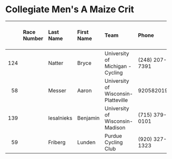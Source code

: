 # Collegiate Men's A Maize Crit

|     | Race Number   | Last Name   | First Name   | Team                                | Phone          | Emergency Contact   | Emergency Phone   |   USAC License |   ZIP |   USAC Category Road | Category Entered / Merchandise Ordered   |
|----:|:--------------|:------------|:-------------|:------------------------------------|:---------------|:--------------------|:------------------|---------------:|------:|---------------------:|:-----------------------------------------|
| 124 |               | Natter      | Bryce        | University of Michigan - Cycling    | (248) 207-7391 | Brantley Natter     | (248) 207-7391    |         538985 | 48114 |                    2 | Collegiate Men's A Maize Crit            |
|  58 |               | Messer      | Aaron        | University of Wisconsin-Platteville | 9205820197     | Linda Messer        | 920-420-9673      |         623626 | 54986 |                    2 | Collegiate Men's A Maize Crit            |
| 139 |               | Iesalnieks  | Benjamin     | University of Wisconsin-Madison     | (715) 379-0101 | Ray Iesalnieks      | (715) 803-8992    |         576362 | 53705 |                    3 | Collegiate Men's A Maize Crit            |
|  59 |               | Friberg     | Lunden       | Purdue Cycling Club                 | (920) 327-1323 | Gabi Mazion         | (952) 446-5235    |         423445 | 54301 |                    3 | Collegiate Men's A Maize Crit            |